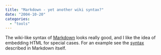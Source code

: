 ```yaml
---
title: "Markdown - yet another wiki syntax?"
date: "2004-10-20"
categories: 
  - "tools"
---
```


The wiki-like syntax of [Markdown](http://daringfireball.net/projects/markdown/) looks really good, and I like the idea of embedding HTML for special cases. For an example see the [syntax](http://daringfireball.net/projects/markdown/syntax.text) described in Markdown itself.

